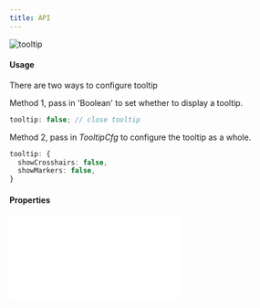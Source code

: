 ```yaml
---
title: API
---
```


![tooltip](https://gw.alipayobjects.com/zos/antfincdn/Mr1Y0JPq1f/77c016b3-f51e-443d-b51a-af17564769ad.png)

#### Usage

There are two ways to configure tooltip

Method 1, pass in 'Boolean' to set whether to display a tooltip.

```ts
tooltip: false; // close tooltip
```

Method 2, pass in _TooltipCfg_ to configure the tooltip as a whole.

```ts
tooltip: {
  showCrosshairs: false,
  showMarkers: false,
}
```

#### Properties

<embed src="@/docs/common/tooltip.en.md"></embed>
